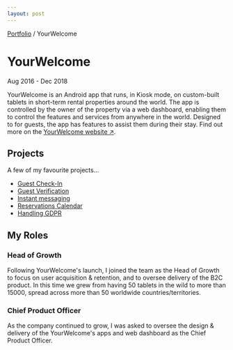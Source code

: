 ```yaml
---
layout: post
---
```


<span class="breadcrumbs">[Portfolio](../pages/portfolio) / YourWelcome</span>

# YourWelcome
Aug 2016 - Dec 2018

YourWelcome is an Android app that runs, in Kiosk mode, on custom-built tablets in short-term rental properties around the world. The app is controlled by the owner of the property via a web dashboard, enabling them to control the features and services from anywhere in the world. Designed to for guests, the app has features to assist them during their stay. Find out more on the <a href="http://www.yourwelcome.com" target="_blank">YourWelcome website ↗</a>.

## Projects
A few of my favourite projects...

* [Guest Check-In](check_in)
* [Guest Verification](guest_verification)
* [Instant messaging](instant_messaging)
* [Reservations Calendar](reservation_calendar)
* [Handling GDPR](gdpr)

## My Roles
### Head of Growth
Following YourWelcome's launch, I joined the team as the Head of Growth to focus on user acquisition & retention, and to oversee delivery of the B2C product. In this time we grew from having 50 tablets in the wild to more than 15000, spread across more than 50 worldwide countries/territories. 
### Chief Product Officer
As the company continued to grow, I was asked to oversee the design & delivery of the YourWelcome's apps and web dashboard as the Chief Product Officer.

